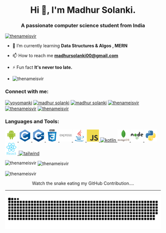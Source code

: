 <h1 align="center">Hi 👋, I'm Madhur Solanki.</h1>
<h3 align="center">A passionate computer science student from India</h3>

<p align="left"> <a href="https://github.com/ryo-ma/github-profile-trophy"><img src="https://github-profile-trophy.vercel.app/?username=thenameisvir" alt="thenameisvir" /></a> </p>

- 🌱 I’m currently learning **Data Structures & Algos , MERN**

- 📫 How to reach me **madhursolanki00@gmail.com**

- ⚡ Fun fact **It's never too late.**
- <p align="left"> <img src="https://komarev.com/ghpvc/?username=thenameisvir&label=Profile%20views&color=0e75b6&style=flat" alt="thenameisvir" /> </p>

<h3 align="left">Connect with me:</h3>
<p align="left">
<a href="https://twitter.com/yoyomanki" target="blank"><img align="center" src="https://raw.githubusercontent.com/rahuldkjain/github-profile-readme-generator/master/src/images/icons/Social/twitter.svg" alt="yoyomanki" height="30" width="40" /></a>
<a href="https://linkedin.com/in/madhur solanki" target="blank"><img align="center" src="https://raw.githubusercontent.com/rahuldkjain/github-profile-readme-generator/master/src/images/icons/Social/linked-in-alt.svg" alt="madhur solanki" height="30" width="40" /></a>
<a href="https://fb.com/madhur solanki" target="blank"><img align="center" src="https://raw.githubusercontent.com/rahuldkjain/github-profile-readme-generator/master/src/images/icons/Social/facebook.svg" alt="madhur solanki" height="30" width="40" /></a>
<a href="https://instagram.com/thenameisvir" target="blank"><img align="center" src="https://raw.githubusercontent.com/rahuldkjain/github-profile-readme-generator/master/src/images/icons/Social/instagram.svg" alt="thenameisvir" height="30" width="40" /></a>
<a href="https://www.leetcode.com/thenameisvir" target="blank"><img align="center" src="https://raw.githubusercontent.com/rahuldkjain/github-profile-readme-generator/master/src/images/icons/Social/leet-code.svg" alt="thenameisvir" height="30" width="40" /></a>
  <a href="https://www.geeksforgeeks.org/user/madhurso1v3t/" target="blank"><img align="center" src="https://raw.githubusercontent.com/rahuldkjain/github-profile-readme-generator/master/src/images/icons/Social/geeks-for-geeks.svg" alt="thenameisvir" height="30" width="40" /></a>
</p>

<h3 align="left">Languages and Tools:</h3>
<p align="left"> <a href="https://developer.android.com" target="_blank" rel="noreferrer"> <img src="https://raw.githubusercontent.com/devicons/devicon/master/icons/android/android-original-wordmark.svg" alt="android" width="40" height="40"/> </a> <a href="https://www.cprogramming.com/" target="_blank" rel="noreferrer"> <img src="https://raw.githubusercontent.com/devicons/devicon/master/icons/c/c-original.svg" alt="c" width="40" height="40"/> </a> <a href="https://www.w3schools.com/cpp/" target="_blank" rel="noreferrer"> <img src="https://raw.githubusercontent.com/devicons/devicon/master/icons/cplusplus/cplusplus-original.svg" alt="cplusplus" width="40" height="40"/> </a> <a href="https://www.w3schools.com/css/" target="_blank" rel="noreferrer"> <img src="https://raw.githubusercontent.com/devicons/devicon/master/icons/css3/css3-original-wordmark.svg" alt="css3" width="40" height="40"/> </a> <a href="https://expressjs.com" target="_blank" rel="noreferrer"> <img src="https://raw.githubusercontent.com/devicons/devicon/master/icons/express/express-original-wordmark.svg" alt="express" width="40" height="40"/> </a> <a href="https://www.java.com" target="_blank" rel="noreferrer"> <img src="https://raw.githubusercontent.com/devicons/devicon/master/icons/java/java-original.svg" alt="java" width="40" height="40"/> </a> <a href="https://developer.mozilla.org/en-US/docs/Web/JavaScript" target="_blank" rel="noreferrer"> <img src="https://raw.githubusercontent.com/devicons/devicon/master/icons/javascript/javascript-original.svg" alt="javascript" width="40" height="40"/> </a> <a href="https://kotlinlang.org" target="_blank" rel="noreferrer"> <img src="https://www.vectorlogo.zone/logos/kotlinlang/kotlinlang-icon.svg" alt="kotlin" width="40" height="40"/> </a> <a href="https://www.mongodb.com/" target="_blank" rel="noreferrer"> <img src="https://raw.githubusercontent.com/devicons/devicon/master/icons/mongodb/mongodb-original-wordmark.svg" alt="mongodb" width="40" height="40"/> </a> <a href="https://nodejs.org" target="_blank" rel="noreferrer"> <img src="https://raw.githubusercontent.com/devicons/devicon/master/icons/nodejs/nodejs-original-wordmark.svg" alt="nodejs" width="40" height="40"/> </a> <a href="https://www.python.org" target="_blank" rel="noreferrer"> <img src="https://raw.githubusercontent.com/devicons/devicon/master/icons/python/python-original.svg" alt="python" width="40" height="40"/> </a> <a href="https://reactjs.org/" target="_blank" rel="noreferrer"> <img src="https://raw.githubusercontent.com/devicons/devicon/master/icons/react/react-original-wordmark.svg" alt="react" width="40" height="40"/> </a> <a href="https://tailwindcss.com/" target="_blank" rel="noreferrer"> <img src="https://www.vectorlogo.zone/logos/tailwindcss/tailwindcss-icon.svg" alt="tailwind" width="40" height="40"/> </a> </p>

<p><img align="left" src="https://github-readme-stats.vercel.app/api/top-langs?username=thenameisvir&show_icons=true&locale=en&layout=compact" alt="thenameisvir" /></p>

<p>&nbsp;<img align="center" src="https://github-readme-stats.vercel.app/api?username=thenameisvir&show_icons=true&locale=en" alt="thenameisvir" /></p>

<p><img align="center" src="https://github-readme-streak-stats.herokuapp.com/?user=thenameisvir&" alt="thenameisvir" /></p>
<p><div align="center" class="GeneratedText">Watch the snake eating my GitHub Contribution....</div></p>
<hr>

![snake gif](https://github.com/thenameisvir/thenameisvir/blob/output/github-contribution-grid-snake.svg)

